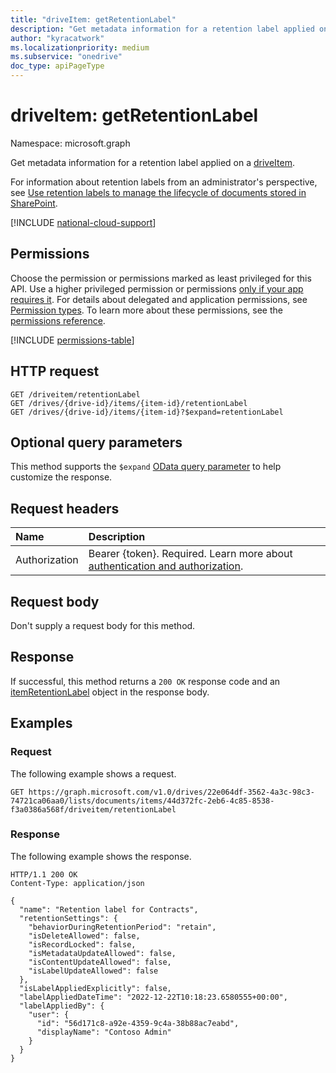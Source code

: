 ```yaml
---
title: "driveItem: getRetentionLabel"
description: "Get metadata information for a retention label applied on a driveItem."
author: "kyracatwork"
ms.localizationpriority: medium
ms.subservice: "onedrive"
doc_type: apiPageType
---
```


# driveItem: getRetentionLabel

Namespace: microsoft.graph

Get metadata information for a retention label applied on a [driveItem](../resources/driveitem.md).

For information about retention labels from an administrator's perspective, see [Use retention labels to manage the lifecycle of documents stored in SharePoint](/microsoft-365/compliance/auto-apply-retention-labels-scenario).

[!INCLUDE [national-cloud-support](../../includes/all-clouds.md)]

## Permissions

Choose the permission or permissions marked as least privileged for this API. Use a higher privileged permission or permissions [only if your app requires it](/graph/permissions-overview#best-practices-for-using-microsoft-graph-permissions). For details about delegated and application permissions, see [Permission types](/graph/permissions-overview#permission-types). To learn more about these permissions, see the [permissions reference](/graph/permissions-reference).

<!-- { "blockType": "permissions", "name": "driveitem_getretentionlabel" } -->
[!INCLUDE [permissions-table](../includes/permissions/driveitem-getretentionlabel-permissions.md)]

## HTTP request

<!-- {
  "blockType": "ignored"
}
-->
```http
GET /driveitem/retentionLabel
GET /drives/{drive-id}/items/{item-id}/retentionLabel
GET /drives/{drive-id}/items/{item-id}?$expand=retentionLabel
```

## Optional query parameters

This method supports the `$expand` [OData query parameter](/graph/query-parameters) to help customize the response.

## Request headers

|Name|Description|
|:---|:---|
|Authorization|Bearer {token}. Required. Learn more about [authentication and authorization](/graph/auth/auth-concepts).|

## Request body

Don't supply a request body for this method.

## Response

If successful, this method returns a `200 OK` response code and an [itemRetentionLabel](../resources/itemretentionlabel.md) object in the response body.

## Examples

### Request

The following example shows a request.

<!-- {
  "blockType": "request",
  "name": "driveItem_getRetentionLabel",
  "sampleKeys": ["22e064df-3562-4a3c-98c3-74721ca06aa0", "44d372fc-2eb6-4c85-8538-f3a0386a568f"]
}
-->
```http
GET https://graph.microsoft.com/v1.0/drives/22e064df-3562-4a3c-98c3-74721ca06aa0/lists/documents/items/44d372fc-2eb6-4c85-8538-f3a0386a568f/driveitem/retentionLabel
```

### Response

The following example shows the response.

<!-- {
  "blockType": "response",
  "truncated": true,
  "@odata.type": "microsoft.graph.itemRetentionLabel"
}
-->
```http
HTTP/1.1 200 OK
Content-Type: application/json

{
  "name": "Retention label for Contracts",
  "retentionSettings": {
    "behaviorDuringRetentionPeriod": "retain",
    "isDeleteAllowed": false,
    "isRecordLocked": false,
    "isMetadataUpdateAllowed": false,
    "isContentUpdateAllowed": false,
    "isLabelUpdateAllowed": false
  },
  "isLabelAppliedExplicitly": false,
  "labelAppliedDateTime": "2022-12-22T10:18:23.6580555+00:00",
  "labelAppliedBy": {
    "user": {
      "id": "56d171c8-a92e-4359-9c4a-38b88ac7eabd",
      "displayName": "Contoso Admin"
    }
  }
}
```
